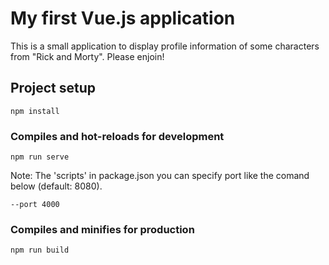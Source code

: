 # My first Vue.js application

This is a small application to display profile information of some characters from "Rick and Morty". Please enjoin!

## Project setup
```
npm install
```

### Compiles and hot-reloads for development
```
npm run serve
```
Note: The 'scripts' in package.json you can specify port like the comand below (default: 8080).
```
--port 4000
```
### Compiles and minifies for production
```
npm run build
```
